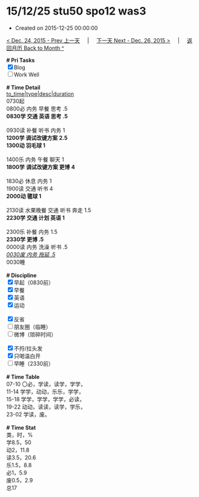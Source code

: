 # 15/12/25 stu50 spo12 was3

- Created on 2015-12-25 00:00:00

[< Dec. 24, 2015 - Prev 上一天](_archived/lifelogs/2015/12/d24.md) &nbsp; &nbsp; | &nbsp; &nbsp; [下一天 Next - Dec. 26, 2015 >](_archived/lifelogs/2015/12/d26.md) &nbsp; &nbsp; |  &nbsp; &nbsp; [返回月历 Back to Month ^](_archived/lifelogs/2015/12/index.md)
<br/><div><b># Pri Tasks</b></div><div><input checked="true" type="checkbox"/>Blog</div><div><input type="checkbox"/>Work Well</div><div><br/></div><div><b># Time Detail</b></div><div><u>to_time|type|desc|duration</u></div><div>0730起</div><div>0800必 内务 早餐 思考 .5</div><div><b>0830学 交通 英语 思考 .5</b></div><div><br/></div><div>0930读 补餐 听书 内务 1</div><div><b>1200学 </b><b>调试改键方案</b> <b>2.5</b></div><div><b>1300动 羽毛球 1</b></div><div><br/></div><div>1400乐 内务 午餐 聊天 1</div><div><b>1800学</b> <b>调试改键方案 更博</b> <b>4</b></div><div><br/></div><div>1830必 休息 内务 1</div><div>1900读 交通 听书 4</div><div><b>2000动 毽球 1</b></div><div><br/></div><div>2130读 水果晚餐 交通 听书 奔走 1.5</div><div><b>2230学 交通 计划 英语 1</b></div><div><br/></div><div>2300乐 补餐 内务 1.5</div><div><b>2330学 更博 .5</b></div><div>0000读 内务 洗澡 听书 .5</div><div><i><u>0030废 内务 拖延 .5</u></i></div><div>0030睡</div><div><br/></div><div><b># Discipline</b></div><div><input checked="true" type="checkbox"/>早起（0830前）</div><div><input checked="true" type="checkbox"/>早餐</div><div><input checked="true" type="checkbox"/>英语</div><div><input checked="true" type="checkbox"/>运动</div><div><br/></div><div><input checked="true" type="checkbox"/>反省</div><div><input type="checkbox"/>朋友圈（临睡）</div><div><input type="checkbox"/>微博（琐碎时间）</div><div><br/></div><div><input checked="true" type="checkbox"/>不捋/拉头发</div><div><input checked="true" type="checkbox"/>只喝温白开</div><div><input type="checkbox"/>早睡（2330前）</div><div><br/></div><div><b># Time Table</b></div><div>07-10 〇必，学读，读学，学学，</div><div>11-14 学学，动动，乐乐，学学，</div><div>15-18 学学，学学，学学，必读，</div><div>19-22 动动，读读，读学，学乐，</div><div>23-02 学读，废。</div><div><br/></div><div><b># Time Stat</b></div><div>类，时，%</div><div>学8.5，50</div><div>动2，11.8</div><div>读3.5，20.6</div><div>乐1.5，8.8</div><div>必1，5.9</div><div>废0.5，2.9</div><div>总17</div>

